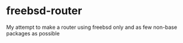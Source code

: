 # freebsd-router
My attempt to make a router using freebsd only and as few non-base packages as possible
